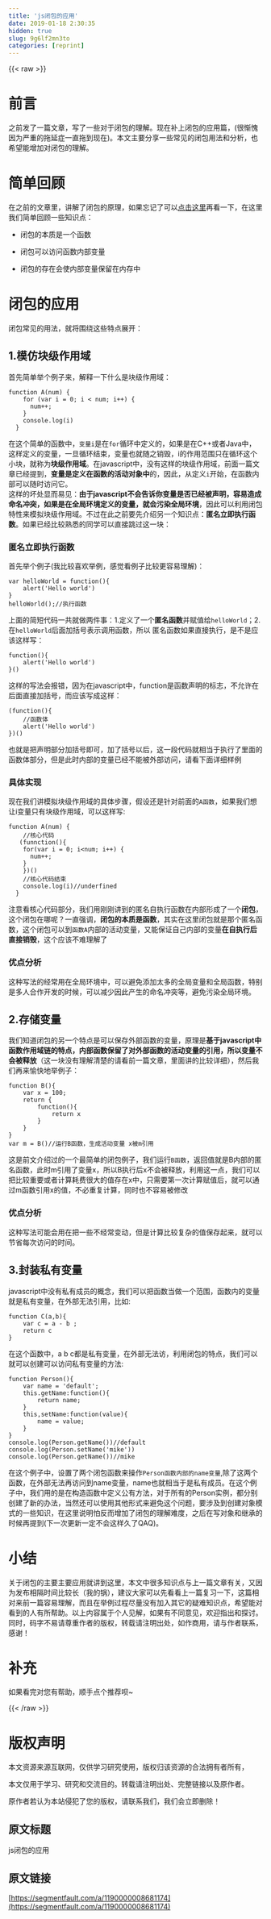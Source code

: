 ```yaml
---
title: 'js闭包的应用' 
date: 2019-01-18 2:30:35
hidden: true
slug: 9g6lf2mn3to
categories: [reprint]
---
```


{{< raw >}}

                    
<h1 id="articleHeader0">前言</h1>
<p>之前发了一篇文章，写了一些对于闭包的理解。现在补上闭包的应用篇，(很惭愧因为严重的拖延症一直拖到现在)。本文主要分享一些常见的闭包用法和分析，也希望能增加对闭包的理解。</p>
<h1 id="articleHeader1">简单回顾</h1>
<p>在之前的文章里，讲解了闭包的原理，如果忘记了可以<a href="https://segmentfault.com/a/1190000007376061%5D(">点击这里</a>再看一下，在这里我们简单回顾一些知识点：</p>
<ul>
<li><p>闭包的本质是一个函数</p></li>
<li><p>闭包可以访问函数内部变量</p></li>
<li><p>闭包的存在会使内部变量保留在内存中</p></li>
</ul>
<h1 id="articleHeader2">闭包的应用</h1>
<p>闭包常见的用法，就将围绕这些特点展开：</p>
<h2 id="articleHeader3">1.模仿块级作用域</h2>
<p>首先简单举个例子来，解释一下什么是块级作用域：</p>
<div class="widget-codetool" style="display:none;">
      <div class="widget-codetool--inner">
      <span class="selectCode code-tool" data-toggle="tooltip" data-placement="top" title="" data-original-title="全选"></span>
      <span type="button" class="copyCode code-tool" data-toggle="tooltip" data-placement="top" data-clipboard-text="function A(num) {
    for (var i = 0; i < num; i++) {
      num++;
    }
    console.log(i)
  }" title="" data-original-title="复制"></span>
      <span type="button" class="saveToNote code-tool" data-toggle="tooltip" data-placement="top" title="" data-original-title="放进笔记"></span>
      </div>
      </div><pre class="hljs matlab"><code><span class="hljs-function"><span class="hljs-keyword">function</span> <span class="hljs-title">A</span><span class="hljs-params">(num)</span> {</span>
    <span class="hljs-keyword">for</span> (var <span class="hljs-built_in">i</span> = <span class="hljs-number">0</span>; <span class="hljs-built_in">i</span> &lt; num; <span class="hljs-built_in">i</span>++) {
      num++;
    }
    console.<span class="hljs-built_in">log</span>(<span class="hljs-built_in">i</span>)
  }</code></pre>
<p>在这个简单的函数中，<code>变量i</code>是在<code>for</code>循环中定义的，如果是在C++或者Java中，这样定义的变量，一旦循环结束，变量也就随之销毁，i的作用范围只在循环这个小块，就称为<strong>块级作用域</strong>。在javascript中，没有这样的块级作用域，前面一篇文章已经提到，<strong>变量是定义在函数的活动对象中</strong>的，因此，从定义<code>i</code>开始，在函数内部可以随时访问它。<br>这样的坏处显而易见：<strong>由于javascript不会告诉你变量是否已经被声明，容易造成命名冲突，如果是在全局环境定义的变量，就会污染全局环境</strong>，因此可以利用闭包特性来模拟块级作用域。不过在此之前要先介绍另一个知识点：<strong>匿名立即执行函数</strong>。如果已经比较熟悉的同学可以直接跳过这一块：</p>
<h3 id="articleHeader4">匿名立即执行函数</h3>
<p>首先举个例子(我比较喜欢举例，感觉看例子比较更容易理解)：</p>
<div class="widget-codetool" style="display:none;">
      <div class="widget-codetool--inner">
      <span class="selectCode code-tool" data-toggle="tooltip" data-placement="top" title="" data-original-title="全选"></span>
      <span type="button" class="copyCode code-tool" data-toggle="tooltip" data-placement="top" data-clipboard-text="var helloWorld = function(){
    alert('Hello world')
}
helloWorld();//执行函数" title="" data-original-title="复制"></span>
      <span type="button" class="saveToNote code-tool" data-toggle="tooltip" data-placement="top" title="" data-original-title="放进笔记"></span>
      </div>
      </div><pre class="hljs actionscript"><code><span class="hljs-keyword">var</span> helloWorld = <span class="hljs-function"><span class="hljs-keyword">function</span><span class="hljs-params">()</span></span>{
    alert(<span class="hljs-string">'Hello world'</span>)
}
helloWorld();<span class="hljs-comment">//执行函数</span></code></pre>
<p>上面的简短代码一共就做两件事：1.定义了一个<strong>匿名函数</strong>并赋值给<code>helloWorld</code>；2.在<code>helloWorld</code>后面加括号表示调用函数，所以 匿名函数如果直接执行，是不是应该这样写：</p>
<div class="widget-codetool" style="display:none;">
      <div class="widget-codetool--inner">
      <span class="selectCode code-tool" data-toggle="tooltip" data-placement="top" title="" data-original-title="全选"></span>
      <span type="button" class="copyCode code-tool" data-toggle="tooltip" data-placement="top" data-clipboard-text="function(){
    alert('Hello world')
}()" title="" data-original-title="复制"></span>
      <span type="button" class="saveToNote code-tool" data-toggle="tooltip" data-placement="top" title="" data-original-title="放进笔记"></span>
      </div>
      </div><pre class="hljs actionscript"><code><span class="hljs-function"><span class="hljs-keyword">function</span><span class="hljs-params">()</span></span>{
    alert(<span class="hljs-string">'Hello world'</span>)
}()</code></pre>
<p>这样的写法会报错，因为在javascript中，function是函数声明的标志，不允许在后面直接加括号，而应该写成这样：</p>
<div class="widget-codetool" style="display:none;">
      <div class="widget-codetool--inner">
      <span class="selectCode code-tool" data-toggle="tooltip" data-placement="top" title="" data-original-title="全选"></span>
      <span type="button" class="copyCode code-tool" data-toggle="tooltip" data-placement="top" data-clipboard-text="(function(){
    //函数体
    alert('Hello world')
})()" title="" data-original-title="复制"></span>
      <span type="button" class="saveToNote code-tool" data-toggle="tooltip" data-placement="top" title="" data-original-title="放进笔记"></span>
      </div>
      </div><pre class="hljs clojure"><code>(<span class="hljs-name">function</span>(){
    //函数体
    alert(<span class="hljs-name">'Hello</span> world')
})()</code></pre>
<p>也就是把声明部分加括号即可，加了括号以后，这一段代码就相当于执行了里面的函数体部分，但是此时内部的变量已经不能被外部访问，请看下面详细样例</p>
<h3 id="articleHeader5">具体实现</h3>
<p>现在我们讲模拟块级作用域的具体步骤，假设还是针对前面的<code>A函数</code>，如果我们想让i变量只有块级作用域，可以这样写:</p>
<div class="widget-codetool" style="display:none;">
      <div class="widget-codetool--inner">
      <span class="selectCode code-tool" data-toggle="tooltip" data-placement="top" title="" data-original-title="全选"></span>
      <span type="button" class="copyCode code-tool" data-toggle="tooltip" data-placement="top" data-clipboard-text="function A(num) {
    //核心代码
   (funnction(){
    for(var i = 0; i<num; i++) {
      num++;
    }
    })()
    //核心代码结束
    console.log(i)//underfined
  }" title="" data-original-title="复制"></span>
      <span type="button" class="saveToNote code-tool" data-toggle="tooltip" data-placement="top" title="" data-original-title="放进笔记"></span>
      </div>
      </div><pre class="hljs javascript"><code><span class="hljs-function"><span class="hljs-keyword">function</span> <span class="hljs-title">A</span>(<span class="hljs-params">num</span>) </span>{
    <span class="hljs-comment">//核心代码</span>
   (funnction(){
    <span class="hljs-keyword">for</span>(<span class="hljs-keyword">var</span> i = <span class="hljs-number">0</span>; i&lt;num; i++) {
      num++;
    }
    })()
    <span class="hljs-comment">//核心代码结束</span>
    <span class="hljs-built_in">console</span>.log(i)<span class="hljs-comment">//underfined</span>
  }</code></pre>
<p>注意看核心代码部分，我们用刚刚讲到的匿名自执行函数在内部形成了一个<strong>闭包</strong>，这个闭包在哪呢？一直强调，<strong>闭包的本质是函数</strong>，其实在这里闭包就是那个匿名函数，这个闭包可以到<code>函数A</code>内部的活动变量，又能保证自己内部的变量<strong>在自执行后直接销毁</strong>，这个应该不难理解了</p>
<h3 id="articleHeader6">优点分析</h3>
<p>这种写法的经常用在全局环境中，可以避免添加太多的全局变量和全局函数，特别是多人合作开发的时候，可以减少因此产生的命名冲突等，避免污染全局环境。</p>
<h2 id="articleHeader7">2.存储变量</h2>
<p>我们知道闭包的另一个特点是可以保存外部函数的变量，原理是<strong>基于javascript中函数作用域链的特点，内部函数保留了对外部函数的活动变量的引用，所以变量不会被释放</strong>（这一块没有理解清楚的请看前一篇文章，里面讲的比较详细），然后我们再来愉快地举例子：</p>
<div class="widget-codetool" style="display:none;">
      <div class="widget-codetool--inner">
      <span class="selectCode code-tool" data-toggle="tooltip" data-placement="top" title="" data-original-title="全选"></span>
      <span type="button" class="copyCode code-tool" data-toggle="tooltip" data-placement="top" data-clipboard-text="function B(){
    var x = 100;
    return {
        function(){
            return x
        }
    }
}
var m = B()//运行B函数，生成活动变量 x被m引用" title="" data-original-title="复制"></span>
      <span type="button" class="saveToNote code-tool" data-toggle="tooltip" data-placement="top" title="" data-original-title="放进笔记"></span>
      </div>
      </div><pre class="hljs actionscript"><code><span class="hljs-function"><span class="hljs-keyword">function</span> <span class="hljs-title">B</span><span class="hljs-params">()</span></span>{
    <span class="hljs-keyword">var</span> x = <span class="hljs-number">100</span>;
    <span class="hljs-keyword">return</span> {
        <span class="hljs-function"><span class="hljs-keyword">function</span><span class="hljs-params">()</span></span>{
            <span class="hljs-keyword">return</span> x
        }
    }
}
<span class="hljs-keyword">var</span> m = B()<span class="hljs-comment">//运行B函数，生成活动变量 x被m引用</span></code></pre>
<p>这是前文介绍过的一个最简单的闭包例子，我们运行<code>B函数</code>，返回值就是B内部的匿名函数，此时m引用了变量x，所以B执行后x不会被释放，利用这一点，我们可以把比较重要或者计算耗费很大的值存在x中，只需要第一次计算赋值后，就可以通过m函数引用x的值，不必重复计算，同时也不容易被修改</p>
<h3 id="articleHeader8">优点分析</h3>
<p>这种写法可能会用在把一些不经常变动，但是计算比较复杂的值保存起来，就可以节省每次访问的时间。</p>
<h2 id="articleHeader9">3.封装私有变量</h2>
<p>javascript中没有私有成员的概念，我们可以把函数当做一个范围，函数内的变量就是私有变量，在外部无法引用，比如:</p>
<div class="widget-codetool" style="display:none;">
      <div class="widget-codetool--inner">
      <span class="selectCode code-tool" data-toggle="tooltip" data-placement="top" title="" data-original-title="全选"></span>
      <span type="button" class="copyCode code-tool" data-toggle="tooltip" data-placement="top" data-clipboard-text="function C(a,b){
    var c = a - b ;
    return c
}" title="" data-original-title="复制"></span>
      <span type="button" class="saveToNote code-tool" data-toggle="tooltip" data-placement="top" title="" data-original-title="放进笔记"></span>
      </div>
      </div><pre class="hljs actionscript"><code><span class="hljs-function"><span class="hljs-keyword">function</span> <span class="hljs-title">C</span><span class="hljs-params">(a,b)</span></span>{
    <span class="hljs-keyword">var</span> c = a - b ;
    <span class="hljs-keyword">return</span> c
}</code></pre>
<p>在这个函数中，a b c都是私有变量，在外部无法访，利用闭包的特点，我们可以就可以创建可以访问私有变量的方法:</p>
<div class="widget-codetool" style="display:none;">
      <div class="widget-codetool--inner">
      <span class="selectCode code-tool" data-toggle="tooltip" data-placement="top" title="" data-original-title="全选"></span>
      <span type="button" class="copyCode code-tool" data-toggle="tooltip" data-placement="top" data-clipboard-text="function Person(){
    var name = 'default';
    this.getName:function(){
        return name;
    }
    this,setName:function(value){
        name = value;
    }
}
console.log(Person.getName())//default
console.log(Person.setName('mike'))
console.log(Person.getName())//mike" title="" data-original-title="复制"></span>
      <span type="button" class="saveToNote code-tool" data-toggle="tooltip" data-placement="top" title="" data-original-title="放进笔记"></span>
      </div>
      </div><pre class="hljs javascript"><code><span class="hljs-function"><span class="hljs-keyword">function</span> <span class="hljs-title">Person</span>(<span class="hljs-params"></span>)</span>{
    <span class="hljs-keyword">var</span> name = <span class="hljs-string">'default'</span>;
    <span class="hljs-keyword">this</span>.getName:<span class="hljs-function"><span class="hljs-keyword">function</span>(<span class="hljs-params"></span>)</span>{
        <span class="hljs-keyword">return</span> name;
    }
    <span class="hljs-keyword">this</span>,<span class="hljs-attr">setName</span>:<span class="hljs-function"><span class="hljs-keyword">function</span>(<span class="hljs-params">value</span>)</span>{
        name = value;
    }
}
<span class="hljs-built_in">console</span>.log(Person.getName())<span class="hljs-comment">//default</span>
<span class="hljs-built_in">console</span>.log(Person.setName(<span class="hljs-string">'mike'</span>))
<span class="hljs-built_in">console</span>.log(Person.getName())<span class="hljs-comment">//mike</span></code></pre>
<p>在这个例子中，设置了两个闭包函数来操作<code>Person函数内部的name变量</code>,除了这两个函数，在外部无法再访问到name变量，name也就相当于是私有成员。在这个例子中，我们用的是在构造函数中定义公有方法，对于所有的Person实例，都分别创建了新的办法，当然还可以使用其他形式来避免这个问题，要涉及到创建对象模式的一些知识，在这里说明怕反而增加了闭包的理解难度，之后在写对象和继承的时候再提到(下一次更新一定不会这样久了QAQ)。</p>
<h1 id="articleHeader10">小结</h1>
<p>关于闭包的主要主要应用就讲到这里，本文中很多知识点与上一篇文章有关，又因为发布相隔时间比较长（我的锅），建议大家可以先看看上一篇复习一下，这篇相对来前一篇容易理解，而且在举例过程尽量没有加入其它的疑难知识点，希望能对看到的人有所帮助。以上内容属于个人见解，如果有不同意见，欢迎指出和探讨。同时，码字不易请尊重作者的版权，转载请注明出处，如作商用，请与作者联系，感谢！</p>
<h1 id="articleHeader11">补充</h1>
<p>如果看完对您有帮助，顺手点个推荐呗~</p>

                
{{< /raw >}}

# 版权声明
本文资源来源互联网，仅供学习研究使用，版权归该资源的合法拥有者所有，

本文仅用于学习、研究和交流目的。转载请注明出处、完整链接以及原作者。

原作者若认为本站侵犯了您的版权，请联系我们，我们会立即删除！

## 原文标题
js闭包的应用

## 原文链接
[https://segmentfault.com/a/1190000008681174](https://segmentfault.com/a/1190000008681174)

